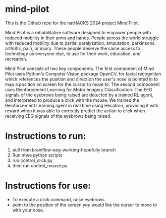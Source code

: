 # mind-pilot
This is the Github repo for the natHACKS 2024 project Mind Pilot.

Mind Pilot is a rehabilitative software designed to empower people with reduced mobility in their arms and hands. People across the world struggle with reduced mobility due to partial paralyzation, amputation, parkinsons, arthritis, pain, or injury. These people deserve the same access to technology as everyone else, to use for their work, education, and recreation. 

Mind Pilot consists of two key components. The first component of Mind Pilot uses Python's Computer Vision package OpenCV, for facial recognition which references the position and direction the user's nose is pointed in to map a position on screen for the cursor to move to. The second component uses Reinforcement Learning for Motor Imagery Classification. The EEG signals of the eyebrows being raised are detected by a trained RL agent, and interpreted to produce a click with the mouse. We trained the Reinforcement Learning agent in real time using Hecatron, providing it with reward when it was able to correctly predict the action to click when receiving EEG signals of the eyebrows being raised.

# Instructions to run:
1. pull from brainflow-eeg-working-hopefully branch
2. Run ntwo python scripts
  1. run control_click.py
  2. then run control_mouse.py

# Instructions for use:
- To execute a click command, raise eyebrows.
- point to the position of the screen you would like the cursor to move to with your nose.
